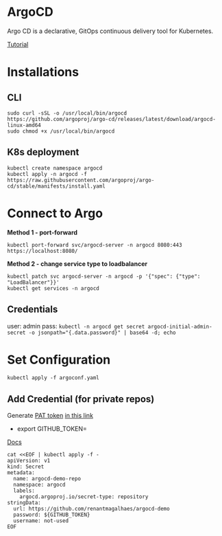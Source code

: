 # ArgoCD

Argo CD is a declarative, GitOps continuous delivery tool for Kubernetes.

[Tutorial](https://www.youtube.com/watch?v=MeU5_k9ssrs)
# Installations

## CLI

```
sudo curl -sSL -o /usr/local/bin/argocd https://github.com/argoproj/argo-cd/releases/latest/download/argocd-linux-amd64
sudo chmod +x /usr/local/bin/argocd
```

## K8s deployment

```
kubectl create namespace argocd
kubectl apply -n argocd -f https://raw.githubusercontent.com/argoproj/argo-cd/stable/manifests/install.yaml
```

# Connect to Argo

**Method 1 - port-forward**

```
kubectl port-forward svc/argocd-server -n argocd 8080:443
https://localhost:8080/
```

**Method 2 - change service type to loadbalancer**

```
kubectl patch svc argocd-server -n argocd -p '{"spec": {"type": "LoadBalancer"}}'
kubectl get services -n argocd
```

## Credentials

user: admin
pass: `kubectl -n argocd get secret argocd-initial-admin-secret -o jsonpath="{.data.password}" | base64 -d; echo`


# Set Configuration

```
kubectl apply -f argoconf.yaml
```

## Add Credential (for private repos)
Generate [PAT token](https://docs.github.com/en/authentication/keeping-your-account-and-data-secure/creating-a-personal-access-token) [in this link](https://github.com/settings/tokens/new)

- export GITHUB_TOKEN=<your-token>

[Docs](https://cloud.redhat.com/blog/how-to-use-argocd-deployments-with-github-tokens)

```
cat <<EOF | kubectl apply -f -
apiVersion: v1
kind: Secret
metadata:
  name: argocd-demo-repo
  namespace: argocd
  labels:
    argocd.argoproj.io/secret-type: repository
stringData:
  url: https://github.com/renantmagalhaes/argocd-demo
  password: ${GITHUB_TOKEN}
  username: not-used
EOF
```
